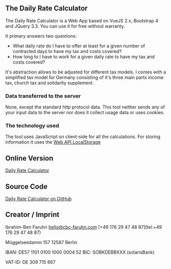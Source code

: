 ## The Daily Rate Calculator

The Daily Rate Calculator is a Web App based on VueJS 2.x, Bootstrap 4 and JQuery 3.3. You can use it for free without warranty.

It primary answers two questions:
- What daily rate do I have to offer at least for a given number of contracted days to have my tax and costs covered?
- How long to I have to work for a given daily rate to have my tax and costs covered?

It's abstraction allows to be adjusted for different tax models. I comes with a simplified tax model for Germany consisting of it's three main parts income tax, church tax and solidarity supplement.

### Data transferred to the server

None, except the standard http protocol data. This tool neither sends any of your input data to the server nor does it collect usage data or uses cookies.

### The technology used

The tool uses JavaScript on client-side for all the calculations. For storing information it uses the [Web API LocalStorage](https://developer.mozilla.org/en/docs/Web/API/Window/localStorage)

## Online Version
[Daily Rate Calculator](http://tools.cbc-faruhn.com/daily-rate-calculator/)

## Source Code
[Daily Rate Calculator on GitHub](http://github.com/cbc-faruhn/daily-rate-calculator/)

## Creator / Imprint

Ibrahim-Ben Faruhn
[hello@cbc-faruhn.com](mailto:hello@cbc-faruhn.com)
[+49 176 29 47 48 87](tel:+49 176 29 47 48 87)

Müggelseedamm 157
12587 Berlin

IBAN: DE57 1101 0100 1000 0004 52
BIC: SOBKDEBBXXX (solarisBank)

VAT-ID: DE 309 715 667
